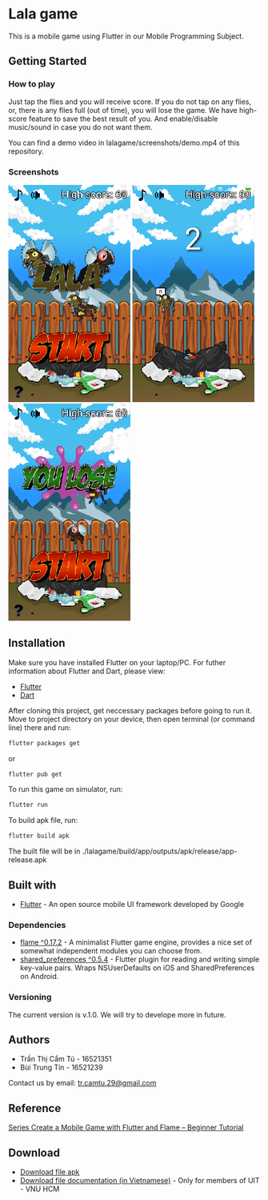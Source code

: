 # Lala game

This is a mobile game using Flutter in our Mobile Programming Subject.

## Getting Started

### How to play

Just tap the flies and you will receive score. If you do not tap on any flies, or, there is any flies full (out of time), you will lose the game.
We have high-score feature to save the best result of you. And enable/disable music/sound in case you do not want them.

You can find a demo video in lalagame/screenshots/demo.mp4 of this repository.

### Screenshots

![Home screen](https://raw.githubusercontent.com/catu29/lalagame/master/screenshots/home.png) ![Playing screen](https://raw.githubusercontent.com/catu29/lalagame/master/screenshots/play.png) ![Lose screen](https://raw.githubusercontent.com/catu29/lalagame/master/screenshots/lose.png)

## Installation

Make sure you have installed Flutter on your laptop/PC. For futher information about Flutter and Dart, please view:
- [Flutter](https://flutter.dev/)
- [Dart](https://dart.dev/)


After cloning this project, get neccessary packages before going to run it.
Move to project directory on your device, then open terminal (or command line) there and run:

```bash
flutter packages get
```
or
```bash
flutter pub get
```

To run this game on simulator, run:

```bash
flutter run
```

To build apk file, run:

```bash
flutter build apk
```

The built file will be in ./lalagame/build/app/outputs/apk/release/app-release.apk

## Built with

- [Flutter](https://flutter.dev/) - An open source mobile UI framework developed by Google

### Dependencies

- [flame ^0.17.2](https://pub.dev/packages/flame) - A minimalist Flutter game engine, provides a nice set of somewhat independent modules you can choose from.
- [shared_preferences ^0.5.4](https://pub.dev/packages/shared_preferences) - Flutter plugin for reading and writing simple key-value pairs. Wraps NSUserDefaults on iOS and SharedPreferences on Android.

### Versioning

The current version is v.1.0.
We will try to develope more in future.

## Authors

- Trần Thị Cẩm Tú - 16521351
- Bùi Trung Tín - 16521239

Contact us by email: tr.camtu.29@gmail.com

## Reference

[Series Create a Mobile Game with Flutter and Flame – Beginner Tutorial](https://jap.alekhin.io/create-mobile-game-flutter-flame-beginner-tutorial)

## Download

- [Download file apk](https://drive.google.com/drive/folders/1gmJ2VNblj5y1fhmxEb7kdmuV4Fk2MQH3?usp=sharing)
- [Download file documentation (in Vietnamese)](https://drive.google.com/file/d/1z0MkSj44teMgW8h1RJrwK_A1N11O3qfz/view?usp=sharing) - Only for members of UIT - VNU HCM